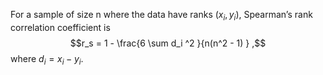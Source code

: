 For a sample of size n where the data have ranks $(x_{i}, y_{i}),$
Spearman’s rank correlation coefficient is
$$r_s = 1 - \frac{6 \sum d_i ^2 }{n(n^2 - 1) } ,$$ where
$d_{i}=x_{i}-y_{i}.$

